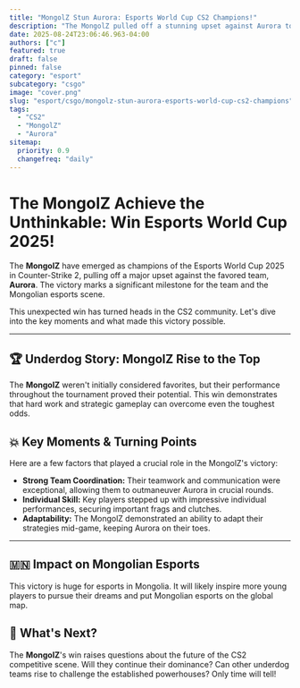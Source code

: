 ```yaml
---
title: "MongolZ Stun Aurora: Esports World Cup CS2 Champions!"
description: "The MongolZ pulled off a stunning upset against Aurora to win the Esports World Cup 2025 in Counter-Strike 2!"
date: 2025-08-24T23:06:46.963-04:00
authors: ["c"]
featured: true
draft: false
pinned: false
category: "esport"
subcategory: "csgo"
image: "cover.png"
slug: "esport/csgo/mongolz-stun-aurora-esports-world-cup-cs2-champions"
tags:
  - "CS2"
  - "MongolZ"
  - "Aurora"
sitemap:
  priority: 0.9
  changefreq: "daily"
---
```


# **The MongolZ Achieve the Unthinkable: Win Esports World Cup 2025!**

The **MongolZ** have emerged as champions of the Esports World Cup 2025 in Counter-Strike 2, pulling off a major upset against the favored team, **Aurora**. The victory marks a significant milestone for the team and the Mongolian esports scene.

This unexpected win has turned heads in the CS2 community. Let's dive into the key moments and what made this victory possible.

---

## 🏆 Underdog Story: MongolZ Rise to the Top
The **MongolZ** weren't initially considered favorites, but their performance throughout the tournament proved their potential. This win demonstrates that hard work and strategic gameplay can overcome even the toughest odds.

## 💥 Key Moments & Turning Points
Here are a few factors that played a crucial role in the MongolZ's victory:

-   **Strong Team Coordination:** Their teamwork and communication were exceptional, allowing them to outmaneuver Aurora in crucial rounds.
-   **Individual Skill:** Key players stepped up with impressive individual performances, securing important frags and clutches.
-   **Adaptability:** The MongolZ demonstrated an ability to adapt their strategies mid-game, keeping Aurora on their toes.

---

## 🇲🇳 Impact on Mongolian Esports
This victory is huge for esports in Mongolia. It will likely inspire more young players to pursue their dreams and put Mongolian esports on the global map.

## 🔮 What's Next?
The **MongolZ**'s win raises questions about the future of the CS2 competitive scene. Will they continue their dominance? Can other underdog teams rise to challenge the established powerhouses? Only time will tell!
